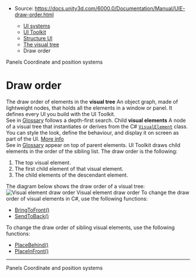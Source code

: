 * Source: https://docs.unity3d.com/6000.0/Documentation/Manual/UIE-draw-order.html

  * [UI systems](https://docs.unity3d.com/6000.0/Documentation/Manual/UIToolkits.html)
  * [UI Toolkit](https://docs.unity3d.com/6000.0/Documentation/Manual/UIElements.html)
  * [Structure UI](https://docs.unity3d.com/6000.0/Documentation/Manual/UIE-structure-ui.html)
  * [The visual tree](https://docs.unity3d.com/6000.0/Documentation/Manual/UIE-VisualTree-landing.html)
  * Draw order


[](https://docs.unity3d.com/6000.0/Documentation/Manual/UIE-panels.html)
Panels
[](https://docs.unity3d.com/6000.0/Documentation/Manual/UIE-coordinate-and-position-system.html)
Coordinate and position systems
# Draw order
The draw order of elements in the **visual tree** An object graph, made of lightweight nodes, that holds all the elements in a window or panel. It defines every UI you build with the UI Toolkit.  
See in [Glossary](https://docs.unity3d.com/6000.0/Documentation/Manual/Glossary.html#Visualtree) follows a depth-first search. Child **visual elements** A node of a visual tree that instantiates or derives from the C# [`VisualElement`](https://docs.unity3d.com/6000.0/Documentation/ScriptReference/UIElements.VisualElement.html) class. You can style the look, define the behaviour, and display it on screen as part of the UI. [More info](https://docs.unity3d.com/6000.0/Documentation/Manual/UIE-VisualTree.html)  
See in [Glossary](https://docs.unity3d.com/6000.0/Documentation/Manual/Glossary.html#Visualelement) appear on top of parent elements. UI Toolkit draws child elements in the order of the sibling list. The draw order is the following:
  1. The top visual element.
  2. The first child element of that visual element.
  3. The child elements of the descendant element.


The diagram below shows the draw order of a visual tree:
![Visual element draw order](https://docs.unity3d.com/6000.0/Documentation/uploads/Main/UIEDrawingOrder.png) Visual element draw order
To change the draw order of visual elements in C#, use the following functions:
  * [BringToFront()](https://docs.unity3d.com/6000.0/Documentation/ScriptReference/UIElements.VisualElement.BringToFront.html)
  * [SendToBack()](https://docs.unity3d.com/6000.0/Documentation/ScriptReference/UIElements.VisualElement.SendToBack.html)


To change the draw order of sibling visual elements, use the following functions:
  * [PlaceBehind()](https://docs.unity3d.com/6000.0/Documentation/ScriptReference/UIElements.VisualElement.PlaceBehind.html)
  * [PlaceInFront()](https://docs.unity3d.com/6000.0/Documentation/ScriptReference/UIElements.VisualElement.PlaceInFront.html)


* * *
[](https://docs.unity3d.com/6000.0/Documentation/Manual/UIE-panels.html)
Panels
[](https://docs.unity3d.com/6000.0/Documentation/Manual/UIE-coordinate-and-position-system.html)
Coordinate and position systems
